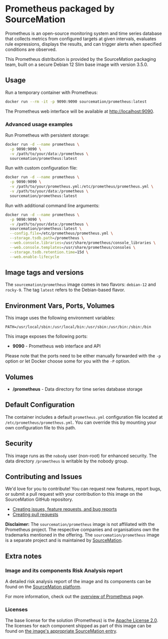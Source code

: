 # Prometheus packaged by SourceMation

Prometheus is an open-source monitoring system and time series database that collects metrics from configured targets at given intervals, evaluates rule expressions, displays the results, and can trigger alerts when specified conditions are observed.

This Prometheus distribution is provided by the SourceMation packaging team, built on a secure Debian 12 Slim base image with version 3.5.0.

## Usage

Run a temporary container with Prometheus:

```bash
docker run --rm -it -p 9090:9090 sourcemation/prometheus:latest
```

The Prometheus web interface will be available at [http://localhost:9090](http://localhost:9090).

### Advanced usage examples

Run Prometheus with persistent storage:

```bash
docker run -d --name prometheus \
  -p 9090:9090 \
  -v /path/to/your/data:/prometheus \
  sourcemation/prometheus:latest
```

Run with custom configuration file:

```bash
docker run -d --name prometheus \
  -p 9090:9090 \
  -v /path/to/your/prometheus.yml:/etc/prometheus/prometheus.yml \
  -v /path/to/your/data:/prometheus \
  sourcemation/prometheus:latest
```

Run with additional command line arguments:

```bash
docker run -d --name prometheus \
  -p 9090:9090 \
  -v /path/to/your/data:/prometheus \
  sourcemation/prometheus:latest \
  --config.file=/etc/prometheus/prometheus.yml \
  --storage.tsdb.path=/prometheus \
  --web.console.libraries=/usr/share/prometheus/console_libraries \
  --web.console.templates=/usr/share/prometheus/consoles \
  --storage.tsdb.retention.time=15d \
  --web.enable-lifecycle
```

## Image tags and versions

The `sourcemation/prometheus` image comes in two flavors: `debian-12` and `rocky-9`. The tag `latest` refers to the Debian-based flavor.

## Environment Vars, Ports, Volumes

This image uses the following environment variables:

```
PATH=/usr/local/sbin:/usr/local/bin:/usr/sbin:/usr/bin:/sbin:/bin
```

This image exposes the following ports: 

- **9090** - Prometheus web interface and API

Please note that the ports need to be either manually forwarded with the `-p` option or let Docker choose some for you with the `-P` option.

## Volumes

- **/prometheus** - Data directory for time series database storage

## Default Configuration

The container includes a default `prometheus.yml` configuration file located at `/etc/prometheus/prometheus.yml`. You can override this by mounting your own configuration file to this path.

## Security

This image runs as the `nobody` user (non-root) for enhanced security. The data directory `/prometheus` is writable by the nobody group.

## Contributing and Issues

We'd love for you to contribute! You can request new features, report bugs, or submit a pull request with your contribution to this image on the SourceMation GitHub repository.

- [Creating issues, feature requests, and bug reports](https://github.com/SourceMation/images/issues/new/choose)
- [Creating pull requests](https://github.com/SourceMation/images/compare)

**Disclaimer:** The `sourcemation/prometheus` image is not affiliated with the Prometheus project. The respective companies and organisations own the trademarks mentioned in the offering. The `sourcemation/prometheus` image is a separate project and is maintained by [SourceMation](https://sourcemation.com).

## Extra notes

### Image and its components Risk Analysis report

A detailed risk analysis report of the image and its components can be found on the [SourceMation platform](https://www.sourcemation.com/).

For more information, check out the [overview of Prometheus](https://prometheus.io/) page.

### Licenses

The base license for the solution (Prometheus) is the [Apache License 2.0](https://github.com/prometheus/prometheus/blob/main/LICENSE). The licenses for each component shipped as part of this image can be found on [the image's appropriate SourceMation entry](https://www.sourcemation.com/).
